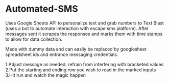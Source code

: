 # Automated-SMS
Uses Google Sheets API to personalize text and grab numbers to Text Blast (uses a bot to automate interaction with escape sms platform). After messages sent it scrapes the responses and marks them with time stamps to allow for 
data collection.

Made with dummy data and can easily be replaced by googlesheet spreadsheet ids and entrance messaging credentials.

1.Adjust message as needed, refrain from interfering with bracketed values
2.Put the starting and ending row you wish to read in the marked inputs
3.Hit run and watch the magic happen
